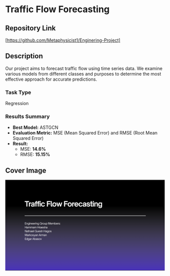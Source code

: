 # Traffic Flow Forecasting

## Repository Link

[https://github.com/Metaphysicist1/Enginering-Project]

## Description

Our project aims to forecast traffic flow using time series data. We examine various models from different classes and purposes to determine the most effective approach for accurate predictions.

### Task Type

Regression

### Results Summary

- **Best Model:** ASTGCN
- **Evaluation Metric:** MSE (Mean Squared Error) and RMSE (Root Mean Squared Error)
- **Result:**
  - MSE: **14.6%**  
  - RMSE: **15.15%**


## Cover Image

![image](cover_image.png)


